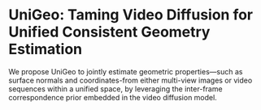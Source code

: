 # UniGeo: Taming Video Diffusion for Unified Consistent Geometry Estimation

We propose UniGeo to jointly estimate geometric properties—such as surface normals and coordinates-from
either multi-view images or video sequences within a unified space, by leveraging the inter-frame correspondence prior embedded in the video diffusion model.